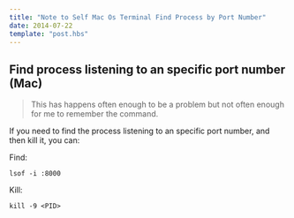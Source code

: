 ```yaml
---
title: "Note to Self Mac Os Terminal Find Process by Port Number"
date: 2014-07-22
template: "post.hbs"
---
```


## Find process listening to an specific port number (Mac)

>This has happens often enough to be a problem but not often enough for me to remember the command.

If you need to find the process listening to an specific port number, and then kill it, you can:

Find:

```console
lsof -i :8000
```

Kill:

```console
kill -9 <PID>
```



